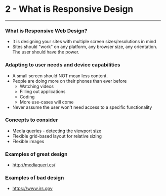 # 2 - What is Responsive Design

---

### What is Responsive Web Design?
- It is designing your sites with multiple screen sizes/resolutions in mind
- Sites should "work" on any platform, any browser size, any orientation. The user should have the power.

### Adapting to user needs and device capabilities
- A small screen should NOT mean less content.
- People are doing more on their phones than ever before
    - Watching videos
    - Filling out applications
    - Coding
    - More use-cases will come
- Never assume the user won't need access to a specific functionality

### Concepts to consider
- Media queries - detecting the viewport size
- Flexible grid-based layout for relative sizing
- Flexible images

### Examples of great design
- http://mediaqueri.es/

### Examples of bad design
- https://www.irs.gov